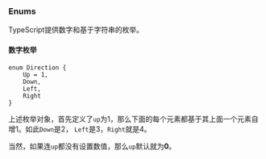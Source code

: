 ### Enums

TypeScript提供数字和基于字符串的枚举。

#### 数字枚举

```
enum Direction {
    Up = 1,
    Down,
    Left,
    Right
}
```

上述枚举对象，首先定义了`up`为1，那么下面的每个元素都基于其上面一个元素自增1。如此`Down`是2，
`Left`是3，`Right`就是4。

当然，如果连`up`都没有设置数值，那么`up`默认就为**0**。